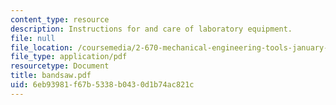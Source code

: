 ```yaml
---
content_type: resource
description: Instructions for and care of laboratory equipment.
file: null
file_location: /coursemedia/2-670-mechanical-engineering-tools-january-iap-2004/6eb93981f67b5338b0430d1b74ac821c_bandsaw.pdf
file_type: application/pdf
resourcetype: Document
title: bandsaw.pdf
uid: 6eb93981-f67b-5338-b043-0d1b74ac821c
---
```

